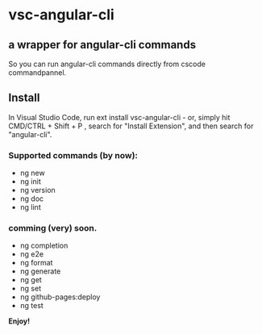# vsc-angular-cli
## a wrapper for angular-cli commands
So you can run angular-cli commands directly from cscode commandpannel.

## Install

In Visual Studio Code, run  ext install vsc-angular-cli  - or, simply hit  CMD/CTRL + Shift + P , search for "Install Extension", and then search for "angular-cli".

### Supported commands (by now):
* ng new
* ng init
* ng version
* ng doc
* ng lint

### comming (very) soon.
* ng completion
* ng e2e
* ng format
* ng generate
* ng get
* ng set
* ng github-pages:deploy
* ng test

**Enjoy!**


